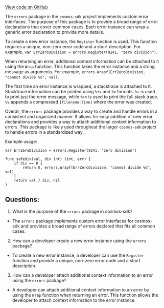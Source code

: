 [View code on GitHub](https://github.com/cosmos/cosmos-sdk.git/errors/doc.go)

The `errors` package in the `cosmos-sdk` project implements custom error interfaces. The purpose of this package is to provide a broad range of error declarations that cover common cases. Each error instance can wrap a generic error declaration to provide more details. 

To create a new error instance, the `Register` function is used. This function requires a unique, non-zero error code and a short description. For example, `var ErrZeroDivision = errors.Register(9241, "zero division")`. 

When returning an error, additional context information can be attached to it using the `Wrap` function. This function takes the error instance and a string message as arguments. For example, `errors.Wrapf(ErrZeroDivision, "cannot divide %d", val)`. 

The first time an error instance is wrapped, a stacktrace is attached to it. Stacktrace information can be printed using `%+v` and `%v` formats. `%s` is used to print just the error message, while `%+v` is used to print the full stack trace. `%v` appends a compressed `[filename:line]` where the error was created. 

Overall, the `errors` package provides a way to create and handle errors in a consistent and organized manner. It allows for easy addition of new error declarations and provides a way to attach additional context information to errors. This package is likely used throughout the larger `cosmos-sdk` project to handle errors in a standardized way. 

Example usage:

```
var ErrZeroDivision = errors.Register(9241, "zero division")

func safeDiv(val, div int) (int, err) {
    if div == 0 {
        return 0, errors.Wrapf(ErrZeroDivision, "cannot divide %d", val)
    }
    return val / div, nil
}
```
## Questions: 
 1. What is the purpose of the `errors` package in cosmos-sdk?
- The `errors` package implements custom error interfaces for cosmos-sdk and provides a broad range of errors declared that fits all common cases.

2. How can a developer create a new error instance using the `errors` package?
- To create a new error instance, a developer can use the `Register` function and provide a unique, non-zero error code and a short description.

3. How can a developer attach additional context information to an error using the `errors` package?
- A developer can attach additional context information to an error by using the `Wrap` function when returning an error. This function allows the developer to attach context information to the error instance.